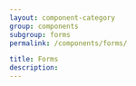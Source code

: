 ```yaml
---
layout: component-category
group: components
subgroup: forms
permalink: /components/forms/

title: Forms
description:
---
```

